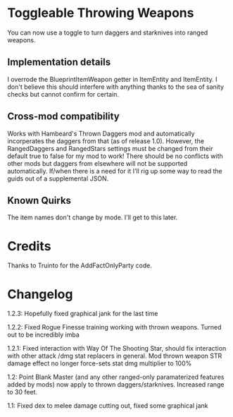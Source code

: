 ﻿# Toggleable Throwing Weapons

You can now use a toggle to turn daggers and starknives into ranged weapons.

## Implementation details
I overrode the BlueprintItemWeapon getter in ItemEntity and ItemEntity<BlueprintItem>. I don't believe this should interfere with anything thanks to the sea of sanity checks but cannot confirm for certain.

## Cross-mod compatibility
Works with Hambeard's Thrown Daggers mod and automatically incorperates the daggers from that (as of release 1.0). However, the RangedDaggers and RangedStars settings must be changed from their default true to false for my mod to work! There should be no conflicts with other mods but daggers from elsewhere will not be supported automatically. If/when there is a need for it I'll rig up some way to read the guids out of a supplemental JSON.

## Known Quirks
The item names don't change by mode. I'll get to this later.


# Credits
Thanks to Truinto for the AddFactOnlyParty code.

# Changelog


1.2.3: Hopefully fixed graphical jank for the last time

1.2.2: Fixed Rogue Finesse training working with thrown weapons. Turned out to be incredibly imba


1.2.1: Fixed interaction with Way Of The Shooting Star, should fix interaction with other attack /dmg stat replacers in general. Mod thrown weapon STR damage effect no longer force-sets stat dmg multiplier to 100%

1.2: Point Blank Master (and any other ranged-only paramaterized features added by mods) now apply to thrown daggers/starknives. Increased range to 30 feet. 

1.1: Fixed dex to melee damage cutting out, fixed some graphical jank
